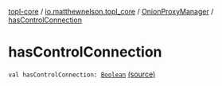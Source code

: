 [topl-core](../../index.md) / [io.matthewnelson.topl_core](../index.md) / [OnionProxyManager](index.md) / [hasControlConnection](./has-control-connection.md)

# hasControlConnection

`val hasControlConnection: `[`Boolean`](https://kotlinlang.org/api/latest/jvm/stdlib/kotlin/-boolean/index.html) [(source)](https://github.com/05nelsonm/TorOnionProxyLibrary-Android/blob/master/topl-core/src/main/java/io/matthewnelson/topl_core/OnionProxyManager.kt#L938)